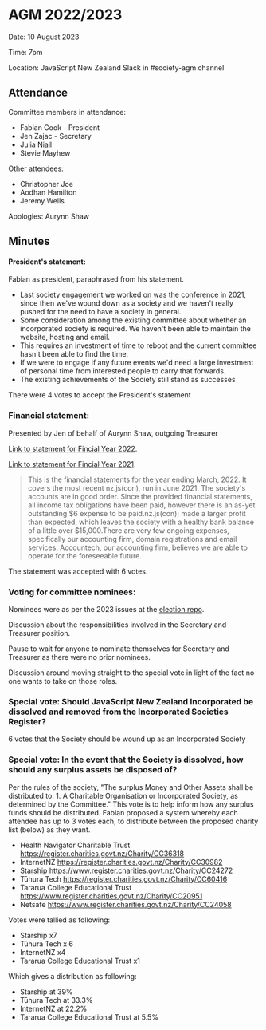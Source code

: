 # AGM 2022/2023

Date: 10 August 2023

Time: 7pm

Location: JavaScript New Zealand Slack in #society-agm channel

## Attendance

Committee members in attendance:
* Fabian Cook - President
* Jen Zajac - Secretary
* Julia Niall
* Stevie Mayhew

Other attendees:
* Christopher Joe
* Aodhan Hamilton
* Jeremy Wells

Apologies: Aurynn Shaw

## Minutes

#### President's statement:

Fabian as president, paraphrased from his statement.

* Last society engagement we worked on was the conference in 2021, since then we've wound down as a society and we haven't really pushed for the need to have a society in general. 
* Some consideration among the existing committee about whether an incorporated society is required. We haven't been able to maintain the website, hosting and email.
* This requires an investment of time to reboot and the current committee hasn't been able to find the time. 
* If we were to engage if any future events we'd need a large investment of personal time from interested people to carry that forwards. 
* The existing achievements of the Society still stand as successes 

There were 4 votes to accept the President's statement

### Financial statement:

Presented by Jen of behalf of Aurynn Shaw, outgoing Treasurer

[Link to statement for Fincial Year 2022](https://github.com/JavaScript-NZ/Society-Documentation/blob/master/financials/JavaScript_New_Zealand_-_Financial_Report_2022.pdf).

[Link to statement for Fincial Year 2021](https://github.com/JavaScript-NZ/Society-Documentation/blob/master/financials/JavaScript_New_Zealand_-_Financial_Report_2021.pdf).

> This is the financial statements for the year ending March, 2022. It covers the most recent nz.js(con), run in June 2021. The society's accounts are in good order. Since the provided financial statements, all income tax obligations have been paid, however there is an as-yet outstanding $6 expense to be paid.nz.js(con); made a larger profit than expected, which leaves the society with a healthy bank balance of a little over $15,000.There are very few ongoing expenses, specifically our accounting firm, domain registrations and email services. Accountech, our accounting firm, believes we are able to operate for the foreseeable future.

The statement was accepted with 6 votes.

### Voting for committee nominees:

Nominees were as per the 2023 issues at the [election repo](https://github.com/JavaScript-NZ/committee-election/issues).

Discussion about the responsibilities involved in the Secretary and Treasurer position.

Pause to wait for anyone to nominate themselves for Secretary and Treasurer as there were no prior nominees.

Discussion around moving straight to the special vote in light of the fact no one wants to take on those roles.

### Special vote: Should JavaScript New Zealand Incorporated be dissolved and removed from the Incorporated Societies Register?

6 votes that the Society should be wound up as an Incorporated Society

### Special vote: In the event that the Society is dissolved, how should any surplus assets be disposed of?

Per the rules of the society, "The surplus Money and Other Assets shall be distributed to: 1. A Charitable Organisation or Incorporated Society, as determined by the Committee." This vote is to help inform how any surplus funds should be distributed. Fabian proposed a system whereby each attendee has up to 3 votes each, to distribute between the proposed charity list (below) as they want.

* Health Navigator Charitable Trust https://register.charities.govt.nz/Charity/CC36318
* InternetNZ https://register.charities.govt.nz/Charity/CC30982
* Starship https://www.register.charities.govt.nz/Charity/CC24272
* Tūhura Tech https://register.charities.govt.nz/Charity/CC60416 
* Tararua College Educational Trust https://www.register.charities.govt.nz/Charity/CC20951
* Netsafe https://www.register.charities.govt.nz/Charity/CC24058

Votes were tallied as following:

* Starship x7
* Tūhura Tech x 6
* InternetNZ x4
* Tararua College Educational Trust x1

Which gives a distribution as following:

* Starship at 39%
* Tūhura Tech at 33.3%
* InternetNZ at 22.2%
* Tararua College Educational Trust at 5.5%
